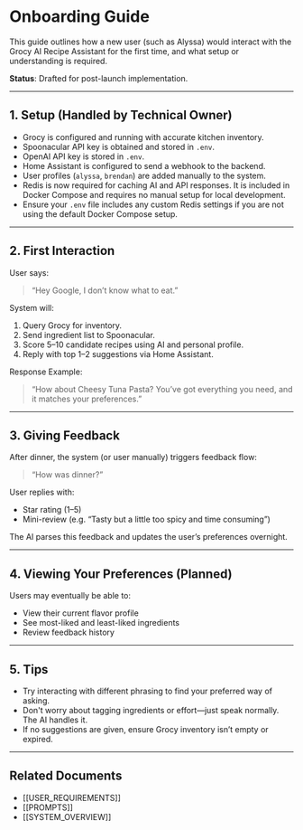 # Onboarding Guide

This guide outlines how a new user (such as Alyssa) would interact with the Grocy AI Recipe Assistant for the first time, and what setup or understanding is required.

**Status**: Drafted for post-launch implementation.

---

## 1. Setup (Handled by Technical Owner)

- Grocy is configured and running with accurate kitchen inventory.
- Spoonacular API key is obtained and stored in `.env`.
- OpenAI API key is stored in `.env`.
- Home Assistant is configured to send a webhook to the backend.
- User profiles (`alyssa`, `brendan`) are added manually to the system.
- Redis is now required for caching AI and API responses. It is included in Docker Compose and requires no manual setup for local development.
- Ensure your `.env` file includes any custom Redis settings if you are not using the default Docker Compose setup.

---

## 2. First Interaction

User says:
> “Hey Google, I don’t know what to eat.”

System will:

1. Query Grocy for inventory.
2. Send ingredient list to Spoonacular.
3. Score 5–10 candidate recipes using AI and personal profile.
4. Reply with top 1–2 suggestions via Home Assistant.

Response Example:
> “How about Cheesy Tuna Pasta? You’ve got everything you need, and it matches your preferences.”

---

## 3. Giving Feedback

After dinner, the system (or user manually) triggers feedback flow:

> “How was dinner?”

User replies with:
- Star rating (1–5)
- Mini-review (e.g. “Tasty but a little too spicy and time consuming”)

The AI parses this feedback and updates the user’s preferences overnight.

---

## 4. Viewing Your Preferences (Planned)

Users may eventually be able to:
- View their current flavor profile
- See most-liked and least-liked ingredients
- Review feedback history

---

## 5. Tips

- Try interacting with different phrasing to find your preferred way of asking.
- Don't worry about tagging ingredients or effort—just speak normally. The AI handles it.
- If no suggestions are given, ensure Grocy inventory isn’t empty or expired.

---

## Related Documents

- [[USER_REQUIREMENTS]]
- [[PROMPTS]]
- [[SYSTEM_OVERVIEW]]
